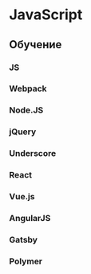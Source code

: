 # JavaScript
## Обучение
### JS

### Webpack
### Node.JS

### jQuery
### Underscore

### React
### Vue.js
### AngularJS

### Gatsby
### Polymer
